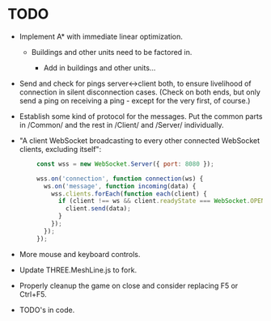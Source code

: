 # TODO

- Implement A* with immediate linear optimization.

  - Buildings and other units need to be factored in.

    - Add in buildings and other units...

- Send and check for pings server<->client both, to ensure livelihood of connection in silent disconnection cases. (Check on both ends, but only send a ping on receiving a ping - except for the very first, of course.)

- Establish some kind of protocol for the messages. Put the common parts in /Common/ and the rest in /Client/ and /Server/ individually.

- "A client WebSocket broadcasting to every other connected WebSocket clients, excluding itself":
```js
        const wss = new WebSocket.Server({ port: 8080 });

        wss.on('connection', function connection(ws) {
          ws.on('message', function incoming(data) {
            wss.clients.forEach(function each(client) {
              if (client !== ws && client.readyState === WebSocket.OPEN) {
                client.send(data);
              }
            });
          });
        });
```

- More mouse and keyboard controls.

- Update THREE.MeshLine.js to fork.

- Properly cleanup the game on close and consider replacing F5 or Ctrl+F5.

- TODO's in code.